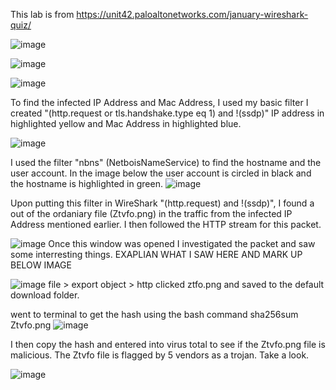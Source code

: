 This lab is from https://unit42.paloaltonetworks.com/january-wireshark-quiz/

![image](https://github.com/Ganburu/Cybersecurity-Portfolio/assets/162606791/0759a55a-ed64-446a-958e-0ba82061bf83)

![image](https://github.com/Ganburu/Cybersecurity-Portfolio/assets/162606791/8826116d-7363-4267-805b-beb016f6127b)

![image](https://github.com/Ganburu/Cybersecurity-Portfolio/assets/162606791/cce00ab5-4f95-4d8c-ad41-96ede8789dfe)

To find the infected IP Address and Mac Address, I used my basic filter I created "(http.request or tls.handshake.type eq 1) and !(ssdp)"
IP address in highlighted yellow and Mac Address in highlighted blue. 

![image](https://github.com/Ganburu/Cybersecurity-Portfolio/assets/162606791/4fdbf8ef-8e99-4ee0-90e7-4abac8aad183)

I used the filter "nbns" (NetboisNameService) to find the hostname and the user account. In the image below the user account is circled in black and the hostname is highlighted in green.
![image](https://github.com/Ganburu/Cybersecurity-Portfolio/assets/162606791/386901e9-60f0-4460-a63c-a0e3d4b30ce3)


Upon putting this filter in WireShark "(http.request) and !(ssdp)", I found a out of the ordaniary file (Ztvfo.png) in the traffic from the infected IP Address mentioned earlier. I then followed the HTTP stream for this packet. 

![image](https://github.com/Ganburu/Cybersecurity-Portfolio/assets/162606791/3b4dcaaa-e16f-4ec8-b245-50d735902781)
Once this window was opened I investigated the packet and saw some interresting things. EXAPLIAN WHAT I SAW HERE AND MARK UP BELOW IMAGE

![image](https://github.com/Ganburu/Cybersecurity-Portfolio/assets/162606791/6b4390dd-4380-4767-9255-94a63fc73f9f)
file > export object > http clicked ztfo.png and saved to the default download folder.

went to terminal to get the hash using the bash command sha256sum Ztvfo.png 
![image](https://github.com/Ganburu/Cybersecurity-Portfolio/assets/162606791/63ccaeab-f8e5-4815-8847-0c4237c08ff7)

I then copy the hash and entered into virus total to see if the Ztvfo.png file is malicious. The Ztvfo file is flagged by 5 vendors as a trojan. Take a look.

![image](https://github.com/Ganburu/Cybersecurity-Portfolio/assets/162606791/b2b78e45-5c6a-46b6-add6-4f2a890fae05)

